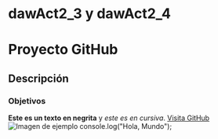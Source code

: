 # dawAct2_3 y dawAct2_4

# Proyecto GitHub

## Descripción

### Objetivos

**Este es un texto en negrita** y _este es en cursiva_.
[Visita GitHub](https://github.com)
![Imagen de ejemplo](images/ejemplo.png)
console.log("Hola, Mundo");
